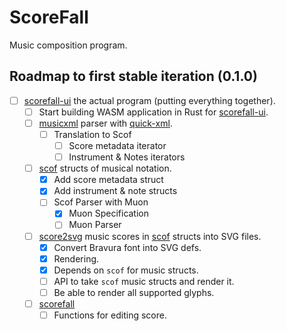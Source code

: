 # ScoreFall
Music composition program.

## Roadmap to first stable iteration (0.1.0)
- [ ] [scorefall-ui](https://github.com/scorefall/scorefall-ui) the actual program (putting everything together).
  - [ ] Start building WASM application in Rust for [scorefall-ui](https://github.com/scorefall/scorefall-ui).
  - [ ] [musicxml](https://github.com/scorefall/musicxml) parser with [quick-xml](https://crates.io/crates/quick-xml).
    - [ ] Translation to Scof
      - [ ] Score metadata iterator
      - [ ] Instrument & Notes iterators
  - [ ] [scof](https://github.com/scorefall/scof) structs of musical notation.
    - [x] Add score metadata struct
    - [x] Add instrument & note structs
    - [ ] Scof Parser with Muon
      - [x] Muon Specification
      - [ ] Muon Parser
  - [ ] [score2svg](https://github.com/scorefall/score2svg) music scores in [scof](https://github.com/scorefall/scof) structs into SVG files.
    - [x] Convert Bravura font into SVG defs.
    - [x] Rendering.
    - [x] Depends on `scof` for music structs.
    - [ ] API to take `scof` music structs and render it.
    - [ ] Be able to render all supported glyphs.
  - [ ] [scorefall](https://github.com/scorefall/scorefall)
    - [ ] Functions for editing score.
